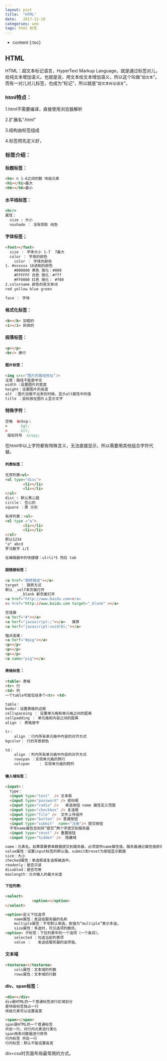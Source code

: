 ```yaml
---
layout: post
title:  "HTML"
date:   2017-12-18
categories: web
tags: html 标签
---
```


* content
{:toc}
## HTML

HTML：超文本标记语言，HyperText Markup Language。就是通过标签对儿，给纯文本增加语义。也就是说，用文本给文本增加语义，所以这个叫做“`超文本`”。而有一对儿对儿标签，也成为“标记”，所以就是“`超文本标记语言`”。

<!-- more -->

### html特点：

1.html不需要编译，直接使用浏览器解析

2.扩展名“.html”

3.结构由标签组成

4.标签预先定义好，

### 标签介绍：

#### 标题标签：

```html
<hn> n 1-6之间的数 块级元素
<h1></h1>最大
<h6></h6>最小
```

#### 水平线标签：

```htm
<hr/>
属性：
  size : 大小
  noshade ： 没有阴影 纯色
```

#### 字体标签；

```html
<font></font>
  size ： 字体大小 1-7  7最大
  color ： 字体的颜色 
	color ： 字体的颜色 
1. #xxxxxx 16进制的颜色
    #000000 黑色 简化：#000
    #FFFFFF 白色 简化：#fff
    #FF0000 红色 简化： #f00
2.colorname 颜色的英文单词
red yellow blue green

face ： 字体
```

#### 格式化标签：

```html
<b></b> 加粗的 
<i></i> 斜体的
```

#### 段落标签：

```html
<p></p>
<br/> 换行
```

#### `图片标签`：

```html
<img src=“图片的路径地址”/>
注意：路径不能是中文
width :设置图片的宽度
height：设置图片的高度
alt ：图片加载不出来的时候，显示alt属性中的值
title ：鼠标放在图片上显示文字
```

#### 特殊字符：

```html
空格  &nbsp；
>      &gt;
<      &lt;
 版权符号  &copy;
```

在html中以上字符都有特殊含义，无法直接显示，所以需要用其他组合字符代替。

#### `列表标签`：

```html
无序列表<ul>
<ul type="disc">
        <li></li>
        <li></li>
</ul>
disc : 默认黑心圆
circle： 空心的
square ：黑 方形

有序列表：<ol>
<ol type ="a">
        <li></li>
        <li></li>
</ol>
默认1234
"a" abcd
罗马数字 i/I

在编辑器中的快捷键：ul>li*5 然后 tab
```

#### `超链接标签`：

```html
<a href="跳转路径"></a>
target ： 跳转方式
默认 _self本页面打开
       _blank 新页面打开
<a href="http://www.baidu.com></a>
<a href="http://www.baidu.com target="_blank" ></a>

空连接
<a herf="#"></a>
<a herf="javascript:;"></a>   推荐
<a herf="javascript:void(0);"></a>

锚点连接：
<a herf="#pig"></a>
<p></p>
<p></p>
<p></p>
<a name="pig"></a>
```

#### `表格标签`：

```html
<table> 表格
<tr> 行
<td> 列
一个table可能包括多个<tr> <td>

table：
boder：设置表格的边框
cellspaceing ： 设置单元格和单元格之间的距离
cellpadding ： 单元格和内容之间的距离
align ： 表格居中

tr：
    align ：行内所有单元格中内容的对齐方式
bgcolor： 行的背景颜色

td：
    align ：列内所有单元格中内容的对齐方式
    rowspan ：实现单元格的跨行
    colspan    ： 实现单元格的跨列
```

#### `输入域标签`：

```html
<input>：
  type：
  <input type="text"  /> 文本框
  <input type="password" /> 密码框
  <input type="radio" />   单选按钮 name 属性定义范围
  <input type="checkbox" /> 复选框 
  <input type="file" />  文件上传组件
  <input type="button" /> 普通按钮
  <input type="submit"  name="注册"/> 提交按钮
  不写name属性否则将“提交”两个字提交到服务器
  <input type="reset" /> 重置按钮
  <input type="hidden" />  隐藏域

name：元素名，如果需要表单数据提交到服务器，必须提供name属性值，服务器通过属性值获得提交的数据。
value属性：设置input标签的默认值。submit和reset为按钮显示数据
size：大小
checked属性：单选框或复选框被选中。
readonly：是否只读
disabled：是否可用
maxlength：允许输入的最大长度
```

#### `下拉列表`:

```html
<select>
            <option></option>
</select>

<option>定义下拉选项
	name属性：发送给服务器的名称
	multiple属性：不写默认单选，取值为“multiple”表示多选。
	size属性：多选时，可见选项的数目。
<option> 子标签：下拉列表中的一个选项（一个条目）。
	selected ：勾选当前列表项
	value ：   发送给服务器的选项值。
```

#### 文本域

```html
<textarea></textarea>
	cols属性：文本域的列数
	rows属性：文本域的行数
```

#### div、span标签：

```html
<div></div>
div是HTML的一个普通标签进行区域划分
是块级标签独占一行
块级元素可以设置高宽

<span></span>
span是HTML的一个普通标签
共处一行，对行内元素进行美化
span用来对数据进行修饰
行内标签 共处一行
行内标签：默认不能设置高宽
```

div+css时页面布局最常用的方式。

